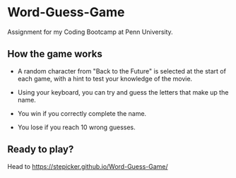# Word-Guess-Game

Assignment for my Coding Bootcamp at Penn University.


## How the game works

- A random character from "Back to the Future" is selected at the start of each game, with a hint to test your knowledge of the movie.

- Using your keyboard, you can try and guess the letters that make up the name.

- You win if you correctly complete the name.

- You lose if you reach 10 wrong guesses.


## Ready to play?

Head to https://stepicker.github.io/Word-Guess-Game/
